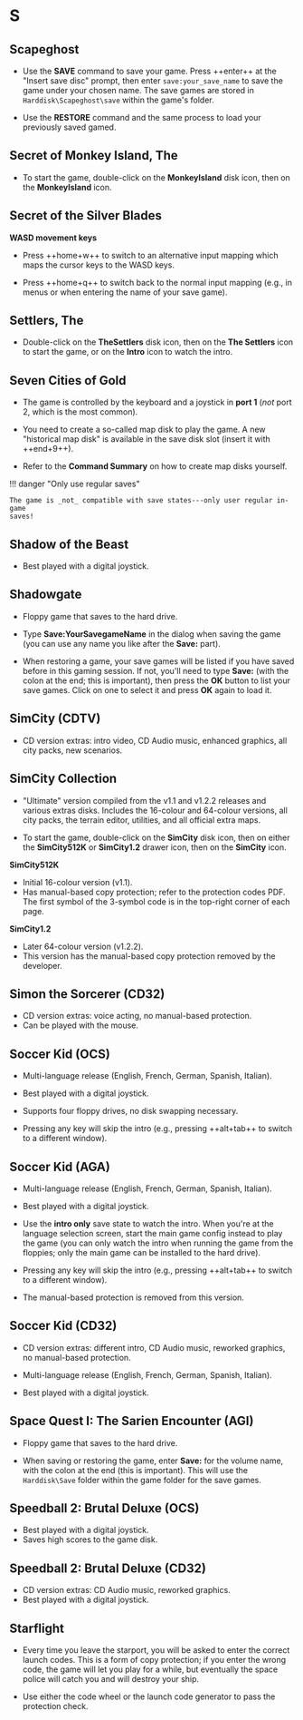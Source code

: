 # S

## Scapeghost

- Use the **SAVE** command to save your game. Press ++enter++ at the
  "Insert save disc" prompt, then enter `save:your_save_name` to save the
  game under your chosen name. The save games are stored in
  `Harddisk\Scapeghost\save` within the game's folder.

- Use the **RESTORE** command and the same process to load your previously
  saved gamed.


## Secret of Monkey Island, The

- To start the game, double-click on the **MonkeyIsland** disk icon, then on
  the **MonkeyIsland** icon.


## Secret of the Silver Blades

**WASD movement keys**

- Press ++home+w++ to switch to an alternative input mapping which maps the
  cursor keys to the WASD keys.

- Press ++home+q++ to switch back to the normal input mapping (e.g., in menus
  or when entering the name of your save game).


## Settlers, The

- Double-click on the **TheSettlers** disk icon, then on the
  **The Settlers** icon to start the game, or on the **Intro** icon to watch
  the intro.


## Seven Cities of Gold

- The game is controlled by the keyboard and a joystick in **port 1** (_not_
  port 2, which is the most common).

- You need to create a so-called map disk to play the game. A new "historical map
  disk" is available in the save disk slot (insert it with ++end+9++).

- Refer to the **Command Summary** on how to create map disks yourself.

!!! danger "Only use regular saves"

    The game is _not_ compatible with save states---only user regular in-game
    saves!


## Shadow of the Beast

- Best played with a digital joystick.


## Shadowgate

- Floppy game that saves to the hard drive.

- Type **Save:YourSavegameName** in the dialog when saving the game (you can
  use any name you like after the **Save:** part).

- When restoring a game, your save games will be listed if you have
  saved before in this gaming session. If not, you'll need to type **Save:**
  (with the colon at the end; this is important), then press the **OK**
  button to list your save games. Click on one to select it and press **OK**
  again to load it.


## SimCity (CDTV)

- CD version extras: intro video, CD Audio music, enhanced graphics, all city
  packs, new scenarios.


## SimCity Collection

- "Ultimate" version compiled from the v1.1 and v1.2.2 releases and various
  extras disks. Includes the 16-colour and 64-colour versions, all city packs,
  the terrain editor, utilities, and all official extra maps.

- To start the game, double-click on the **SimCity** disk icon, then on either
  the **SimCity512K** or  **SimCity1.2** drawer icon, then on the
  **SimCity** icon.

**SimCity512K**

- Initial 16-colour version (v1.1).
- Has manual-based copy protection; refer to the protection codes PDF. The
  first symbol of the 3-symbol code is in the top-right corner of each page.

**SimCity1.2**

- Later 64-colour version (v1.2.2).
- This version has the manual-based copy protection removed by the developer.


## Simon the Sorcerer (CD32)

- CD version extras: voice acting, no manual-based protection.
- Can be played with the mouse.


## Soccer Kid (OCS)

- Multi-language release (English, French, German, Spanish, Italian).

- Best played with a digital joystick.

- Supports four floppy drives, no disk swapping necessary.

- Pressing any key will skip the intro (e.g., pressing ++alt+tab++ to
  switch to a different window).


## Soccer Kid (AGA)

- Multi-language release (English, French, German, Spanish, Italian).

- Best played with a digital joystick.

- Use the **intro only** save state to watch the intro. When you're at the
  language selection screen, start the main game config instead to play the
  game (you can only watch the intro when running the game from the floppies;
  only the main game can be installed to the hard drive).

- Pressing any key will skip the intro (e.g., pressing ++alt+tab++ to
  switch to a different window).

- The manual-based protection is removed from this version.


## Soccer Kid (CD32)

- CD version extras: different intro, CD Audio music, reworked graphics, no
  manual-based protection.

- Multi-language release (English, French, German, Spanish, Italian).

- Best played with a digital joystick.


## Space Quest I: The Sarien Encounter (AGI)

- Floppy game that saves to the hard drive.

- When saving or restoring the game, enter **Save:** for the volume name, with
  the colon at the end (this is important). This will use the `Harddisk\Save`
  folder within the game folder for the save games.


## Speedball 2: Brutal Deluxe (OCS)

- Best played with a digital joystick.
- Saves high scores to the game disk.


## Speedball 2: Brutal Deluxe (CD32)

- CD version extras: CD Audio music, reworked graphics.
- Best played with a digital joystick.


## Starflight

- Every time you leave the starport, you will be asked to enter the correct
  launch codes. This is a form of copy protection; if you enter the wrong
  code, the game will let you play for a while, but eventually the space
  police will catch you and will destroy your ship.

- Use either the code wheel or the launch code generator to pass the
  protection check.

